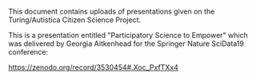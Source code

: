 This document contains uploads of presentations given on the Turing/Autistica Citizen Science Project.

This is a presentation entitled "Participatory Science to Empower" which was delivered by Georgia Aitkenhead for the Springer Nature SciData19 conference:

https://zenodo.org/record/3530454#.Xoc_PxfTXx4
